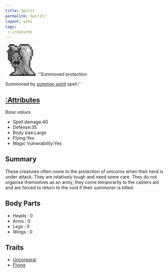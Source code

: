 ```yaml
---
title: Spirit
permalink: Spirit/
layout: wiki
tags:
 - Creatures
---
```


<img src="spirit.png" title="fig:spirit.png" alt="spirit.png" width="100" />
''Summoned protection

Summoned by [summon spirit](:Spells#Summon_Spirit "wikilink") spell.''

[:Attributes](:Attributes "wikilink")
-------------------------------------

*Base values*

-   Spell damage:40
-   Defense:35
-   Body size:Large
-   Flying:Yes
-   Magic Vulnerability:Yes

Summary
-------

These creatures often come to the protection of unicorns when their herd
is under attack. They are relatively tough and need some care. They do
not organise themselves as an army, they come temporarily to the casters
aid and are forced to return to the void if their summoner is killed.

Body Parts
----------

-   Heads : 0
-   Arms : 0
-   Legs : 0
-   Wings : 0

Traits
------

-   [Uncorporal](:Traits#Uncorporal "wikilink")
-   [Flying](:Traits#Flying "wikilink")

